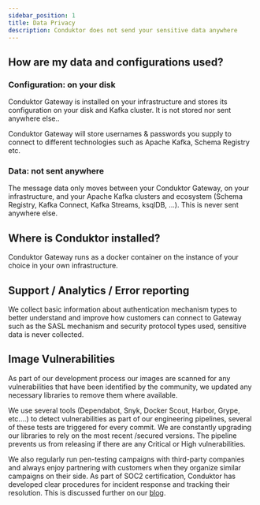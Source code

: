 ```yaml
---
sidebar_position: 1
title: Data Privacy
description: Conduktor does not send your sensitive data anywhere
---
```


## How are my data and configurations used?

### Configuration: on your disk

Conduktor Gateway is installed on your infrastructure and stores its configuration on your disk and Kafka cluster. It is not stored nor sent anywhere else.. 

Conduktor Gateway will store usernames & passwords you supply to connect to different technologies such as Apache Kafka, Schema Registry etc.

### Data: not sent anywhere

The message data only moves between your Conduktor Gateway, on your infrastructure, and your Apache Kafka clusters and ecosystem (Schema Registry, Kafka Connect, Kafka Streams, ksqlDB, ...). This is never sent anywhere else.

## Where is Conduktor installed?

Conduktor Gateway runs as a docker container on the instance of your choice in your own infrastructure.

## Support / Analytics / Error reporting

We collect basic information about authentication mechanism types to better understand and improve how customers can connect to Gateway such as the SASL mechanism and security protocol types used, sensitive data is never collected.


## Image Vulnerabilities
As part of our development process our images are scanned for any vulnerabilities that have been identified by the community, we updated any necessary libraries to remove them where available.

We use several tools (Dependabot, Snyk, Docker Scout, Harbor, Grype, etc....) to detect vulnerabilities as part of our engineering pipelines, several of these tests are triggered for every commit. We are constantly upgrading our libraries to rely on the most recent /secured versions. The pipeline prevents us from releasing if there are any Critical or High vulnerabilities.

We also regularly run pen-testing campaigns with third-party companies and always enjoy partnering with customers when they organize similar campaigns on their side.
As part of SOC2 certification, Conduktor has developed clear procedures for incident response and tracking their resolution. This is discussed further on our [blog](https://conduktor.io/blog/what-we-learned-from-soc2-type2-write-what-you-do-do-what-you-write).